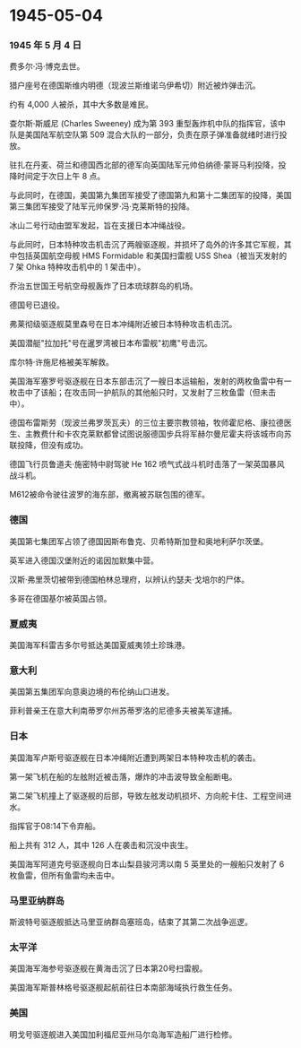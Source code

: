 # 1945-05-04

### 1945 年 5 月 4 日

费多尔·冯·博克去世。

猎户座号在德国斯维内明德（现波兰斯维诺乌伊希切）附近被炸弹击沉。

约有 4,000 人被杀，其中大多数是难民。

查尔斯·斯威尼 (Charles Sweeney) 成为第 393
重型轰炸机中队的指挥官，该中队是美国陆军航空队第 509
混合大队的一部分，负责在原子弹准备就绪时进行投放。

驻扎在丹麦、荷兰和德国西北部的德军向英国陆军元帅伯纳德·蒙哥马利投降，投降时间定于次日上午
8 点。

与此同时，在德国，美国第九集团军接受了德国第九和第十二集团军的投降，美国第三集团军接受了陆军元帅保罗·冯·克莱斯特的投降。

冰山二号行动由盟军发起，旨在支援日本冲绳战役。

与此同时，日本特种攻击机击沉了两艘驱逐舰，并损坏了岛外的许多其它军舰，其中包括英国航空母舰
HMS Formidable 和美国扫雷舰 USS Shea（被当天发射的 7 架 Ohka
特种攻击机中的 1 架击中）。

乔治五世国王号航空母舰轰炸了日本琉球群岛的机场。

德国号已退役。

弗莱彻级驱逐舰莫里森号在日本冲绳附近被日本特种攻击机击沉。

美国潜艇"拉加托"号在暹罗湾被日本布雷舰"初鹰"号击沉。

库尔特·许施尼格被美军解救。

美国海军塞罗号驱逐舰在日本东部击沉了一艘日本运输船，发射的两枚鱼雷中有一枚击中了该船；在攻击同一护航队的其他船只时，又发射了三枚鱼雷（但未击中）。

德国布雷斯劳（现波兰弗罗茨瓦夫）的三位主要宗教领袖，牧师霍尼格、康拉德医生、主教费什和卡农克莱默都曾试图说服德国步兵将军赫尔曼尼霍夫将该城市向苏联投降，但没有成功。

德国飞行员鲁道夫·施密特中尉驾驶 He 162
喷气式战斗机时击落了一架英国暴风战斗机。

M612被命令驶往波罗的海东部，撤离被苏联包围的德军。

### 德国

美国第七集团军占领了德国因斯布鲁克、贝希特斯加登和奥地利萨尔茨堡。

英军进入德国汉堡附近的诺因加默集中营。

汉斯·弗里茨切被带到德国柏林总理府，以辨认约瑟夫·戈培尔的尸体。

多哥在德国基尔被英国占领。

### 夏威夷

美国海军科雷吉多尔号抵达美国夏威夷领土珍珠港。

### 意大利

美国第五集团军向意奥边境的布伦纳山口进发。

菲利普亲王在意大利南蒂罗尔州苏蒂罗洛的尼德多夫被美军逮捕。

### 日本

美国海军卢斯号驱逐舰在日本冲绳附近遭到两架日本特种攻击机的袭击。

第一架飞机在船的左舷附近被击落，爆炸的冲击波导致全船断电。

第二架飞机撞上了驱逐舰的后部，导致左舷发动机损坏、方向舵卡住、工程空间进水。

指挥官于08:14下令弃船。

船上共有 312 人，其中 126 人在袭击和沉没中丧生。

美国海军阿道克号驱逐舰向日本山梨县骏河湾以南 5 英里处的一艘船只发射了 6
枚鱼雷，但所有鱼雷均未击中。

### 马里亚纳群岛

斯波特号驱逐舰抵达马里亚纳群岛塞班岛，结束了其第二次战争巡逻。

### 太平洋

美国海军海参号驱逐舰在黄海击沉了日本第20号扫雷舰。

美国海军斯普林格号驱逐舰起航前往日本南部海域执行救生任务。

### 美国

明戈号驱逐舰进入美国加利福尼亚州马尔岛海军造船厂进行检修。